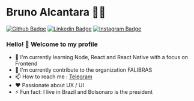 # Bruno Alcantara :man_technologist:

<!--
**AlcantaraBruno/AlcantaraBruno** is a ✨ _special_ ✨ repository because its `README.md` (this file) appears on your GitHub profile.

Here are some ideas to get you started:

- 🔭 I’m currently working on ...
- 🌱 I’m currently learning ...
- 👯 I’m looking to collaborate on ...
- 🤔 I’m looking for help with ...
- 💬 Ask me about ...
- 📫 How to reach me: ...
- 😄 Pronouns: ...
- ⚡ Fun fact: ...
-->

[![Github Badge](https://img.shields.io/badge/-Github-000?style=flat-square&logo=Github&logoColor=white&link=https://github.com/lucasgdb)](https://github.com/AlcantaraBruno)
[![Linkedin Badge](https://img.shields.io/badge/-LinkedIn-blue?style=flat-square&logo=Linkedin&logoColor=white&link=https://www.linkedin.com/in/rebeccamanzi/)](https://www.linkedin.com/in/alcantara-bruno/)
[![Instagram Badge](https://img.shields.io/badge/-Instagram-C13584?style=flat-square&labelColor=C13584&logo=instagram&logoColor=white&link=https://www.instagram.com/codepwr/)](https://www.instagram.com/_bruno_alcantara/)

### Hello! 👋 Welcome to my profile

- 🔭 I'm currently learning Node, React and React Native with a focus on Frontend
- 👯 I'm currently contribute to the organization FALIBRAS
- 📫 How to reach me : [Telegram](https://t.me/BrunoAlcantara)
- ❤️ Passionate about UX / UI
- ⚡ Fun fact: I live in Brazil and Bolsonaro is the president

